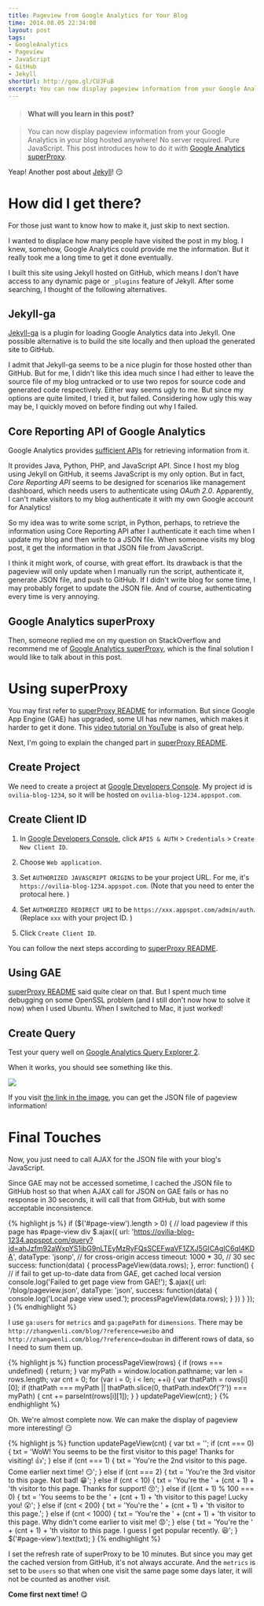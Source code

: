 ```yaml
---
title: Pageview from Google Analytics for Your Blog
time: 2014.08.05 22:34:08
layout: post
tags:
- GoogleAnalytics
- Pageview
- JavaScript
- GitHub
- Jekyll
shortUrl: http://goo.gl/CUJFuB
excerpt: You can now display pageview information from your Google Analytics in your blog hosted anywhere! No server required. Pure JavaScript. This post introduces how to do it with <a href="https://github.com/googleanalytics/google-analytics-super-proxy" target="_blank">Google Analytics superProxy</a>.
---
```


> #### What will you learn in this post?

> You can now display pageview information from your Google Analytics in your blog hosted anywhere! No server required. Pure JavaScript. This post introduces how to do it with <a href="https://github.com/googleanalytics/google-analytics-super-proxy" target="_blank">Google Analytics superProxy</a>.

Yeap! Another post about <a href="{{ site.url }}/all?tag=Jekyll" target="_blank">Jekyll</a>! :smirk:

# How did I get there?

For those just want to know how to make it, just skip to next section.

I wanted to displace how many people have visited the post in my blog. I knew, somehow, Google Analytics could provide me the information. But it really took me a long time to get it done eventually.

I built this site using Jekyll hosted on GitHub, which means I don't have access to any dynamic page or `_plugins` feature of Jekyll. After some searching, I thought of the following alternatives.

## Jekyll-ga

<a href="https://github.com/developmentseed/jekyll-ga" target="_blank">Jekyll-ga</a> is a plugin for loading Google Analytics data into Jekyll. One possible alternative is to build the site locally and then upload the generated site to GitHub.

I admit that Jekyll-ga seems to be a nice plugin for those hosted other than GitHub. But for me, I didn't like this idea much since I had either to leave the source file of my blog untracked or to use two repos for source code and generated code respectively. Either way seems ugly to me. But since my options are quite limited, I tried it, but failed. Considering how ugly this way may be, I quickly moved on before finding out why I failed.

## Core Reporting API of Google Analytics

Google Analytics provides <a href="https://developers.google.com/analytics/devguides/reporting/core/v3/" target="_blank" target="_blank">sufficient APIs</a> for retrieving information from it.

It provides Java, Python, PHP, and JavaScript API. Since I host my blog using Jekyll on GitHub, it seems JavaScript is my only option. But in fact, *Core Reporting API* seems to be designed for scenarios like management dashboard, which needs users to authenticate using *OAuth 2.0*. Apparently, I can't make visitors to my blog authenticate it with my own Google account for Analytics!

So my idea was to write some script, in Python, perhaps, to retrieve the information using Core Reporting API after I authenticate it each time when I update my blog and then write to a JSON file. When someone visits my blog post, it get the information in that JSON file from JavaScript.

I think it might work, of course, with great effort. Its drawback is that the pageview will only update when I manually run the script, authenticate it, generate JSON file, and push to GitHub. If I didn't write blog for some time, I may probably forget to update the JSON file. And of course, authenticating every time is very annoying.

## Google Analytics superProxy

Then, someone replied me on my question on StackOverflow and recommend me of <a href="https://github.com/googleanalytics/google-analytics-super-proxy" target="_blank">Google Analytics superProxy</a>, which is the final solution I would like to talk about in this post.

# Using superProxy

You may first refer to <a href="https://github.com/googleanalytics/google-analytics-super-proxy" target="_blank">superProxy README</a> for information. But since Google App Engine (GAE) has upgraded, some UI has new names, which makes it harder to get it done. This <a href="https://www.youtube.com/watch?v=8Or8KIhpsqg" target="_blank">video tutorial on YouTube</a> is also of great help.

Next, I'm going to explain the changed part in <a href="https://github.com/googleanalytics/google-analytics-super-proxy" target="_blank">superProxy README</a>.

## Create Project

We need to create a project at <a href="https://console.developers.google.com" target="_blank">Google Developers Console</a>. My project id is `ovilia-blog-1234`, so it will be hosted on `ovilia-blog-1234.appspot.com`.

## Create Client ID

1. In <a href="https://console.developers.google.com" target="_blank">Google Developers Console</a>, click `APIS & AUTH` > `Credentials` > `Create New Client ID`.

2. Choose `Web application`.

3. Set `AUTHORIZED JAVASCRIPT ORIGINS` to be your project URL. For me, it's `https://ovilia-blog-1234.appspot.com`. (Note that you need to enter the protocal here. )

4. Set `AUTHORIZED REDIRECT URI` to be `https://xxx.appspot.com/admin/auth`. (Replace `xxx` with your project ID. )

5. Click `Create Client ID`.

You can follow the next steps according to <a href="https://github.com/googleanalytics/google-analytics-super-proxy" target="_blank">superProxy README</a>.

## Using GAE

<a href="https://github.com/googleanalytics/google-analytics-super-proxy" target="_blank">superProxy README</a> said quite clear on that. But I spent much time debugging on some OpenSSL problem (and I still don't now how to solve it now) when I used Ubuntu. When I switched to Mac, it just worked!

## Create Query

Test your query well on <a href="https://ga-dev-tools.appspot.com/explorer/" target="_blank">Google Analytics Query Explorer 2</a>.

When it works, you should see something like this.

<img src="{{ site.loadingImg }}" data-src="{{ site.url }}/img/post/2014-08-05-page-view-from-google-analytics-for-your-blog-01.png" />

If you visit <a href="https://ovilia-blog-1234.appspot.com/query?id=ahJzfm92aWxpYS1ibG9nLTEyMzRyFQsSCEFwaVF1ZXJ5GICAgIC6qI4KDA" target="_blank">the link in the image</a>, you can get the JSON file of pageview information!

# Final Touches

Now, you just need to call AJAX for the JSON file with your blog's JavaScript.

Since GAE may not be accessed sometime, I cached the JSON file to GitHub host so that when AJAX call for JSON on GAE fails or has no response in 30 seconds, it will call that from GitHub, but with some acceptable inconsistence.

{% highlight js %}
if ($('#page-view').length > 0) {
    // load pageview if this page has #page-view div
    $.ajax({
        url: 'https://ovilia-blog-1234.appspot.com/query?id=ahJzfm92aWxpYS1ibG9nLTEyMzRyFQsSCEFwaVF1ZXJ5GICAgIC6qI4KDA',
        dataType: 'jsonp',  // for cross-origin access
        timeout: 1000 * 30, // 30 sec
        success: function(data) {
            processPageView(data.rows);
        },
        error: function() {
            // if fail to get up-to-date data from GAE, get cached local version
            console.log('Failed to get page view from GAE!');
            $.ajax({
                url: '/blog/pageview.json',
                dataType: 'json',
                success: function(data) {
                    console.log('Local page view used.');
                    processPageView(data.rows);
                }
            })
        }
    }); 
}
{% endhighlight %}

I use `ga:users` for `metrics` and `ga:pagePath` for `dimensions`. There may be `http://zhangwenli.com/blog/?reference=weibo` and `http://zhangwenli.com/blog/?reference=douban` in different rows of data, so I need to sum them up.

{% highlight js %}
function processPageView(rows) {
    if (rows === undefined) {
        return;
    }
    var myPath = window.location.pathname;
    var len = rows.length;
    var cnt = 0;
    for (var i = 0; i < len; ++i) {
        var thatPath = rows[i][0];
        if (thatPath === myPath || thatPath.slice(0, thatPath.indexOf('?')) === myPath) {
            cnt += parseInt(rows[i][1]);
        }
    }
    updatePageView(cnt);
}
{% endhighlight %}

Oh. We're almost complete now. We can make the display of pageview more interesting! :smirk:

{% highlight js %}
function updatePageView(cnt) {
    var txt = '';
    if (cnt === 0) {
        txt = 'WoW! You seems to be the first visitor to this page! Thanks for visiting! :thumbsup:';
    } else if (cnt === 1) {
        txt = 'You\'re the 2nd visitor to this page. Come earlier next time! :smirk:';
    } else if (cnt === 2) {
        txt = 'You\'re the 3rd visitor to this page. Not bad! :grin:';
    } else if (cnt < 10) {
        txt = 'You\'re the ' + (cnt + 1) + 'th visitor to this page. Thanks for support! :kissing_closed_eyes:';
    } else if ((cnt + 1) % 100 === 0) {
        txt = 'You seems to be the ' + (cnt + 1) + 'th visitor to this page! Lucky you! :open_mouth:';
    } else if (cnt < 200) {
        txt = 'You\'re the ' + (cnt + 1) + 'th visitor to this page.';
    } else if (cnt < 1000) {
        txt = 'You\'re the ' + (cnt + 1) + 'th visitor to this page. Why didn\'t come earlier to visit me! :rage:';
    } else {
        txt = 'You\'re the ' + (cnt + 1) + 'th visitor to this page. I guess I get popular recently. :satisfied:';
    }
    $('#page-view').text(txt);
}
{% endhighlight %}

I set the refresh rate of superProxy to be 10 minutes. But since you may get the cached version from GitHub, it's not always accurate. And the `metrics` is set to be `users` so that when one visit the same page some days later, it will not be counted as another visit.

**Come first next time!** :yum:

